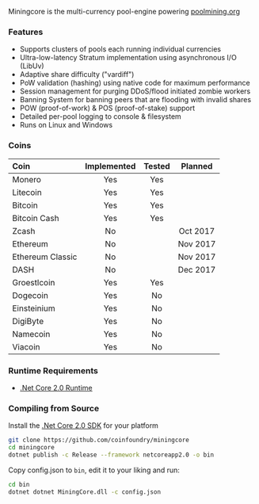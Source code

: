 Miningcore is the multi-currency pool-engine powering [poolmining.org](https://poolmining.org)

### Features

- Supports clusters of pools each running individual currencies
- Ultra-low-latency Stratum implementation using asynchronous I/O (LibUv)
- Adaptive share difficulty ("vardiff")
- PoW validation (hashing) using native code for maximum performance
- Session management for purging DDoS/flood initiated zombie workers
- Banning System for banning peers that are flooding with invalid shares
- POW (proof-of-work) & POS (proof-of-stake) support
- Detailed per-pool logging to console & filesystem
- Runs on Linux and Windows

### Coins

Coin | Implemented | Tested | Planned
:--- | :---: | :---: | :---: 
Monero | Yes | Yes |  
Litecoin | Yes | Yes |  
Bitcoin | Yes | Yes |  
Bitcoin Cash | Yes | Yes |  
Zcash | No |  | Oct 2017
Ethereum | No |  | Nov 2017
Ethereum Classic | No |  | Nov 2017
DASH | No |  | Dec 2017
Groestlcoin | Yes | Yes |  
Dogecoin | Yes | No |  
Einsteinium | Yes | No |  
DigiByte | Yes | No |  
Namecoin | Yes | No |  
Viacoin | Yes | No |  

### Runtime Requirements

- [.Net Core 2.0 Runtime](https://www.microsoft.com/net/download/core#/runtime)

### Compiling from Source

Install the [.Net Core 2.0 SDK](https://www.microsoft.com/net/download/core) for your platform 

```bash
git clone https://github.com/coinfoundry/miningcore
cd miningcore
dotnet publish -c Release --framework netcoreapp2.0 -o bin
```
Copy config.json to <code>bin</code>, edit it to your liking and run:

```bash
cd bin
dotnet dotnet MiningCore.dll -c config.json
```

